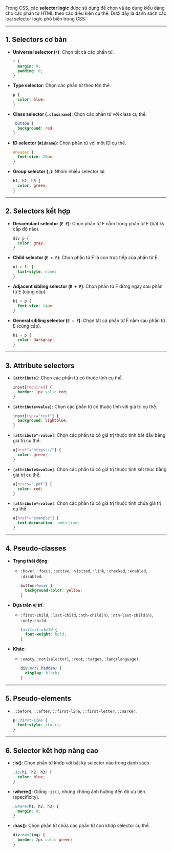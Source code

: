 Trong CSS, các **selector logic** được sử dụng để chọn và áp dụng kiểu dáng cho các phần tử HTML theo các điều kiện cụ thể. Dưới đây là danh sách các loại selector logic phổ biến trong CSS:

---

## **1. Selectors cơ bản**

- **Universal selector (`*`)**: Chọn tất cả các phần tử.
    
    ```css
    * {
      margin: 0;
      padding: 0;
    }
    ```
    
- **Type selector**: Chọn các phần tử theo tên thẻ.
    
    ```css
    p {
      color: blue;
    }
    ```
    
- **Class selector (`.classname`)**: Chọn các phần tử với class cụ thể.
    
    ```css
    .button {
      background: red;
    }
    ```
    
- **ID selector (`#idname`)**: Chọn phần tử với một ID cụ thể.
    
    ```css
    #header {
      font-size: 20px;
    }
    ```
    
- **Group selector (`,`)**: Nhóm nhiều selector lại.
    
    ```css
    h1, h2, h3 {
      color: green;
    }
    ```
    

---

## **2. Selectors kết hợp**

- **Descendant selector (`E F`)**: Chọn phần tử F nằm trong phần tử E (bất kỳ cấp độ nào).
    
    ```css
    div p {
      color: gray;
    }
    ```
    
- **Child selector (`E > F`)**: Chọn phần tử F là con trực tiếp của phần tử E.
    
    ```css
    ul > li {
      list-style: none;
    }
    ```
    
- **Adjacent sibling selector (`E + F`)**: Chọn phần tử F đứng ngay sau phần tử E (cùng cấp).
    
    ```css
    h1 + p {
      font-size: 14px;
    }
    ```
    
- **General sibling selector (`E ~ F`)**: Chọn tất cả phần tử F nằm sau phần tử E (cùng cấp).
    
    ```css
    h1 ~ p {
      color: darkgray;
    }
    ```
    

---

## **3. Attribute selectors**

- **`[attribute]`**: Chọn các phần tử có thuộc tính cụ thể.
    
    ```css
    input[required] {
      border: 1px solid red;
    }
    ```
    
- **`[attribute=value]`**: Chọn các phần tử có thuộc tính với giá trị cụ thể.
    
    ```css
    input[type="text"] {
      background: lightblue;
    }
    ```
    
- **`[attribute^=value]`**: Chọn các phần tử có giá trị thuộc tính bắt đầu bằng giá trị cụ thể.
    
    ```css
    a[href^="https://"] {
      color: green;
    }
    ```
    
- **`[attribute$=value]`**: Chọn các phần tử có giá trị thuộc tính kết thúc bằng giá trị cụ thể.
    
    ```css
    a[href$=".pdf"] {
      color: red;
    }
    ```
    
- **`[attribute*=value]`**: Chọn các phần tử có giá trị thuộc tính chứa giá trị cụ thể.
    
    ```css
    a[href*="example"] {
      text-decoration: underline;
    }
    ```
    

---

## **4. Pseudo-classes**

- **Trạng thái động**:
    
    - `:hover`, `:focus`, `:active`, `:visited`, `:link`, `:checked`, `:enabled`, `:disabled`.
        
        ```css
        button:hover {
          background-color: yellow;
        }
        ```
        
- **Dựa trên vị trí**:
    
    - `:first-child`, `:last-child`, `:nth-child(n)`, `:nth-last-child(n)`, `:only-child`.
        
        ```css
        li:first-child {
          font-weight: bold;
        }
        ```
        
- **Khác**:
    
    - `:empty`, `:not(selector)`, `:root`, `:target`, `:lang(language)`.
        
        ```css
        div:not(.hidden) {
          display: block;
        }
        ```
        

---

## **5. Pseudo-elements**

- `::before`, `::after`, `::first-line`, `::first-letter`, `::marker`.
    
    ```css
    p::first-line {
      font-style: italic;
    }
    ```
    

---

## **6. Selector kết hợp nâng cao**

- **:is()**: Chọn phần tử khớp với bất kỳ selector nào trong danh sách.
    
    ```css
    :is(h1, h2, h3) {
      color: blue;
    }
    ```
    
- **:where()**: Giống `:is()`, nhưng không ảnh hưởng đến độ ưu tiên (specificity).
    
    ```css
    :where(h1, h2, h3) {
      margin: 0;
    }
    ```
    
- **:has()**: Chọn phần tử chứa các phần tử con khớp selector cụ thể.
    
    ```css
    div:has(img) {
      border: 2px solid green;
    }
    ```
    